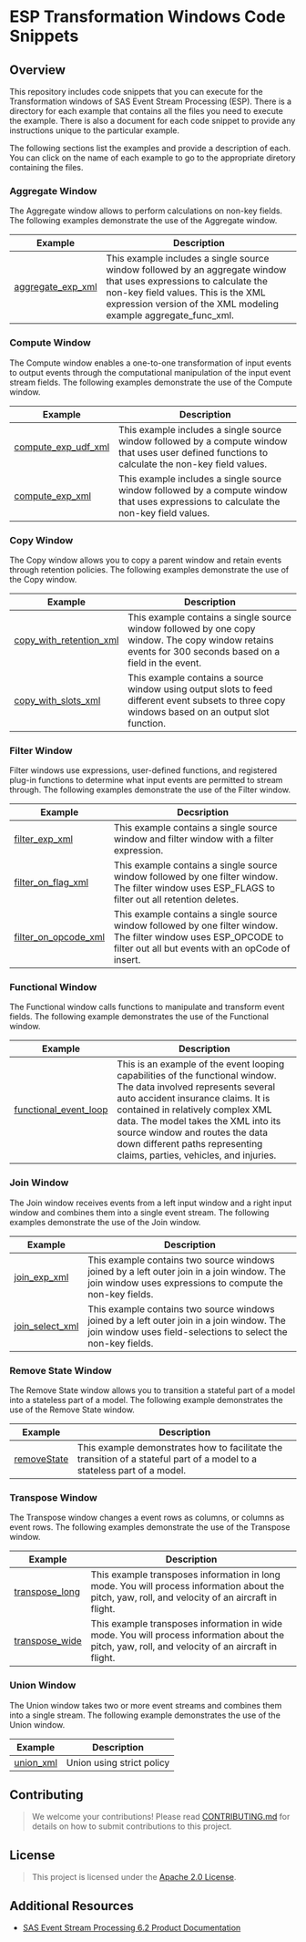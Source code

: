 # ESP Transformation Windows Code Snippets

## Overview

This repository includes code snippets that you can execute for the Transformation windows of SAS Event Stream Processing (ESP). There is a directory for each example that contains all the files you need to execute the example. There is also a document for each code snippet to provide any instructions unique to the particular example.

The following sections list the examples and provide a description of each. You can click on the name of each example to go to the appropriate diretory containing the files.

### Aggregate Window

The Aggregate window allows to perform calculations on non-key fields. The following examples demonstrate the use of the Aggregate window. 

| Example | Description |
| ------ | ------ |
| [aggregate_exp_xml](examples/aggregate/aggregate_exp_xml) | This example includes a single source window followed by an aggregate window that uses expressions to calculate the non-key field values. This is the XML expression version of the XML modeling example aggregate_func_xml. |

### Compute Window

The Compute window enables a one-to-one transformation of input events to output events through the computational manipulation of the input event stream fields. The following examples demonstrate the use of the Compute window. 

| Example | Description |
| ------ | ------ |
| [compute_exp_udf_xml](examples/compute/compute_exp_udf_xml) | This example includes a single source window followed by a compute window that uses user defined functions to calculate the non-key field values. | 
| [compute_exp_xml](examples/compute/compute_exp_xml) | This example includes a single source window followed by a compute window that uses expressions to calculate the non-key field values. |

### Copy Window

The Copy window allows you to copy a parent window and retain events through retention policies. The following examples demonstrate the use of the Copy window. 

| Example | Description |
| ------ | ------ |
| [copy_with_retention_xml](examples/copy/copy_with_retention_xml) | This example contains a single source window followed by one copy window. The copy window retains events for 300 seconds based on a field in the event. |
| [copy_with_slots_xml](examples/copy/copy_with_slots_xml) | This example contains a source window using output slots to feed different event subsets to three copy windows based on an output slot function. | 

### Filter Window

Filter windows use expressions, user-defined functions, and registered plug-in functions to determine what input events are permitted to stream through. The following examples demonstrate the use of the Filter window. 

| Example | Decsription |
| ------ | ------ |
| [filter_exp_xml](examples/filter/filter_exp_xml) | This example contains a single source window and filter window with a filter expression. |
| [filter_on_flag_xml](examples/filter/filter_on_flag_xml) | This example contains a single source window followed by one filter window. The filter window uses ESP_FLAGS to filter out all retention deletes. |
| [filter_on_opcode_xml](examples/filter/filter_on_opcode_xml) | This example contains a single source window followed by one filter window. The filter window uses ESP_OPCODE to filter out all but events with an opCode of insert. |

###  Functional Window

The Functional window calls functions to manipulate and transform event fields. The following example demonstrates the use of the Functional window. 

| Example | Description |
| ------ | ------ |
| [functional_event_loop](examples/functional/functional_event_loop) | This is an example of the event looping capabilities of the functional window. The data involved represents several auto accident insurance claims. It is contained in relatively complex XML data. The model takes the XML into its source window and routes the data down different paths representing claims, parties, vehicles, and injuries. |
 
### Join Window

The Join window receives events from a left input window and a right input window and combines them into a single event stream. The following examples demonstrate the use of the Join window. 

| Example | Description |
| ------ | ------ |
| [join_exp_xml](examples/join/join_exp_xml) | This example contains two source windows joined by a left outer join in a join window.  The join window uses expressions to compute the non-key fields. |
| [join_select_xml](examples/join/join_select_xml) | This example contains two source windows joined by a left outer join in a join window.  The join window uses field-selections to select the non-key fields. | 

### Remove State Window

The Remove State window allows you to transition a stateful part of a model into a stateless part of a model. The following example demonstrates the use of the Remove State window.

| Example | Description |
| ------ | ------ |
| [removeState](examples/removeState/removeState) | This example demonstrates how to facilitate the transition of a stateful part of a model to a stateless part of a model. |

### Transpose Window

The Transpose window changes a event rows as columns, or columns as event rows. The following examples demonstrate the use of the Transpose window. 

| Example | Description |
| ------ | ------ |
| [transpose_long](examples/transpose/transpose_long) | This example transposes information in long mode. You will process information about the pitch, yaw, roll, and velocity of an aircraft in flight. |
| [transpose_wide](examples/transpose/transpose_wide) | This example transposes information in wide mode. You will process information about the pitch, yaw, roll, and velocity of an aircraft in flight. | 

### Union Window

The Union window takes two or more event streams and combines them into a single stream. The following example demonstrates the use of the Union window.

| Example | Description |
| ------ | ------ |
| [union_xml](examples/union/union_xml) | Union using strict policy |
 
 
## Contributing

> We welcome your contributions! Please read [CONTRIBUTING.md](CONTRIBUTING.md) for details on how to submit contributions to this project. 

## License

> This project is licensed under the [Apache 2.0 License](LICENSE).

## Additional Resources

* [SAS Event Stream Processing 6.2 Product Documentation](https://go.documentation.sas.com/?cdcId=espcdc&cdcVersion=6.2&docsetId=espov&docsetTarget=home.htm&locale=en)

